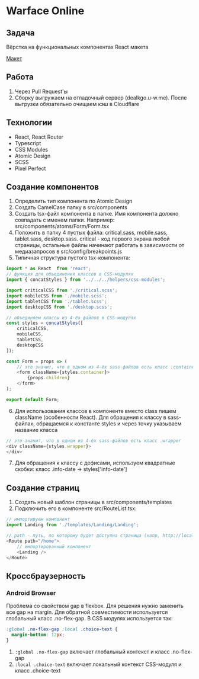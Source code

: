 # Warface Online

## Задача

Вёрстка на функциональных компонентах React макета

[Макет](https://www.figma.com/file/FckoLtdwRvsqJiVlVQbsoJ/WARFACE.ONLINE-(1)?node-id=477%3A2)

## Работа

1. Через Pull Request'ы
2. Сборку выгружаем на отладочный сервер (dealkgo.u-w.me). 
После выгрузки обязательно очищаем кэш в Cloudflare

## Технологии

- React, React Router
- Typescript
- CSS Modules
- Atomic Design
- SCSS
- Pixel Perfect

## Создание компонентов

1. Определить тип компонента по Atomic Design
2. Создать CamelCase папку в src/components
3. Создать tsx-файл компонента в папке. Имя компонента должно совпадать с именем папки. 
Например: src/components/atoms/Form/Form.tsx
4. Положить в папку 4 пустых файла: critical.sass, mobile.sass, tablet.sass, desktop.sass.
critical - код первого экрана любой страницы, остальные файлы начинают работать в зависимости 
от медиазапросов в src/config/breakpoints.js 
5. Типичная структура пустого tsx-компонента:

```typescript jsx
import * as React  from 'react';
// функция для объединения классов в CSS-модулях
import { concatStyles } from '../../../helpers/css-modules';

import criticalCSS from './critical.scss';
import mobileCSS from './mobile.scss';
import tabletCSS from './tablet.scss';
import desktopCSS from './desktop.scss';

// объединяем классы из 4-ёх файлов в CSS-модулях
const styles = concatStyles([
    criticalCSS,
    mobileCSS,
    tabletCSS,
    desktopCSS
]);

const Form = props => (
    // это значит, что в одном из 4-ёх sass-файлов есть класс .container
    <form className={styles.container}>
        {props.children}
    </form>
);

export default Form;
```

6. Для использования классов в компоненте вместо class пишем className (особенности React). 
Для обращения к классу в sass-файлах, обращаемся к константе styles и через точку указываем 
название класса

```typescript jsx
// это значит, что в одном из 4-ёх sass-файлов есть класс .wrapper
<div className={styles.wrapper}>
</div>
```

7. Для обращения к классу с дефисами, используем квадратные скобки: 
класс .info-date -> styles['info-date']

## Создание страниц

1. Создать новый шаблон страницы в src/components/templates
2. Подключить его в компоненте src/RouteList.tsx:

```typescript jsx
// импортируем компонент
import Landing from './templates/Landing/Landing';

// path - путь, по которому будет доступна страница (напр, http://localhost:8080/home
<Route path="/home">
    // импортированный компонент
    <Landing />
</Route>
```

## Кроссбраузерность

### Android Browser

Проблема со свойством gap в flexbox. Для решения нужно заменить все gap на margin.
Для обратной совместимости используется глобальный класс .no-flex-gap. 
В CSS модулях используется так:

```scss
:global .no-flex-gap :local .choice-text {
  margin-bottom: 12px;
}
```

1. ```:global .no-flex-gap``` включает глобальный контекст и класс .no-flex-gap
2. ```:local .choice-text``` включает локальный контекст CSS-модуля и класс .choice-text
